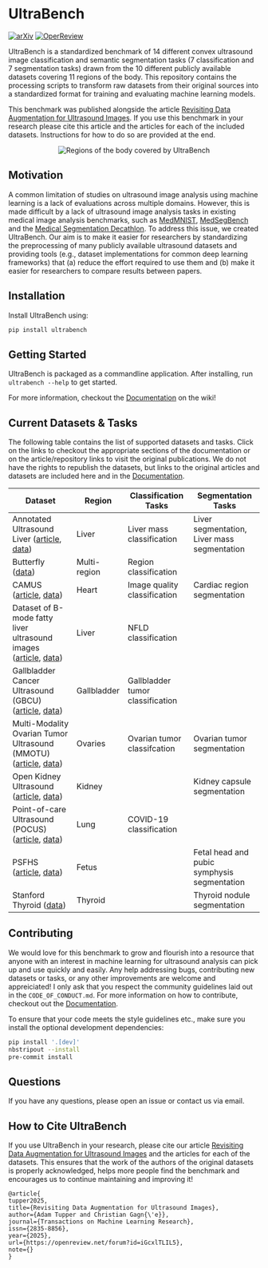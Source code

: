 # UltraBench

[![arXiv](https://img.shields.io/badge/arXiv-2501.13193-b31b1b.svg)](http://arxiv.org/abs/2501.13193)
[![OperReview](https://img.shields.io/badge/OpenReview-Reviews-blue.svg)](https://openreview.net/forum?id=iGcxlTLIL5)

UltraBench is a standardized benchmark of 14 different convex ultrasound image classification and semantic segmentation tasks (7 classification and 7 segmentation tasks) drawn from the 10 different publicly available datasets covering 11 regions of the body. This repository contains the processing scripts to transform raw datasets from their original sources into a standardized format for training and evaluating machine learning models.

This benchmark was published alongside the article [Revisiting Data Augmentation for Ultrasound Images](https://openreview.net/forum?id=iGcxlTLIL5). If you use this benchmark in your research please cite this article and the articles for each of the included datasets. Instructions for how to do so are provided at the end.

<p align="center">
  <img src="figures/body_regions.svg" alt="Regions of the body covered by UltraBench"/>
</p>

## Motivation

A common limitation of studies on ultrasound image analysis using machine learning is a lack of evaluations across multiple domains. However, this is made difficult by a lack of ultrasound image analysis tasks in existing medical image analysis benchmarks, such as [MedMNIST](https://www.nature.com/articles/s41597-022-01721-8), [MedSegBench](https://www.nature.com/articles/s41597-024-04159-2) and the [Medical Segmentation Decathlon](https://www.nature.com/articles/s41467-022-30695-9). To address this issue, we created UltraBench. Our aim is to make it easier for researchers by standardizing the preprocessing of many publicly available ultrasound datasets and providing tools (e.g., dataset implementations for common deep learning frameworks) that (a) reduce the effort required to use them and (b) make it easier for researchers to compare results between papers.

## Installation

Install UltraBench using:

```bash
pip install ultrabench
```

## Getting Started

UltraBench is packaged as a commandline application. After installing, run
`ultrabench --help` to get started.

For more information, checkout the [Documentation](https://github.com/adamtupper/ultrabench/wiki) on the wiki!

## Current Datasets & Tasks

The following table contains the list of supported datasets and tasks. Click on the links to checkout the appropriate sections of the documentation or on the article/repository links to visit the original publications. We do not have the rights to republish the datasets, but links to the original articles and datasets are included here and in the [Documentation](https://github.com/adamtupper/ultrabench/wiki).

<!-- TODO: Add links to documentation -->

| Dataset                                                   | Region       | Classification Tasks             | Segmentation Tasks                          |
|-----------------------------------------------------------|--------------|----------------------------------|---------------------------------------------|
| Annotated Ultrasound Liver ([article](https://doi.org/10.1093/bib/bbac569), [data](https://zenodo.org/records/7272660))                      | Liver        | Liver mass classification        | Liver segmentation, Liver mass segmentation |
| Butterfly ([data](https://github.com/ButterflyNetwork/MITGrandHack2018))                                    | Multi-region | Region classification            |                                             |
| CAMUS ([article](https://ieeexplore.ieee.org/document/8649738/), [data](https://www.creatis.insa-lyon.fr/Challenge/camus/index.html))                                           | Heart        | Image quality classification     | Cardiac region segmentation                 |
| Dataset of B-mode fatty liver ultrasound images ([article](https://link.springer.com/article/10.1007/s11548-018-1843-2), [data](https://zenodo.org/records/1009146)) | Liver        | NFLD classification              |                                             |
| Gallbladder Cancer Ultrasound (GBCU) ([article](https://ieeexplore.ieee.org/document/9879895), [data](https://gbc-iitd.github.io/data/gbcu))            | Gallbladder  | Gallbladder tumor classification |                                             |
| Multi-Modality Ovarian Tumor Ultrasound (MMOTU) ([article](http://arxiv.org/abs/2207.06799), [data](https://github.com/cv516Buaa/MMOTU_DS2Net)) | Ovaries      | Ovarian tumor classifcation      | Ovarian tumor segmentation                  |
| Open Kidney Ultrasound ([article](https://link.springer.com/chapter/10.1007/978-3-031-44521-7_15), [data](https://rsingla.ca/kidneyUS/))                          | Kidney       |                                  | Kidney capsule segmentation                 |
| Point-of-care Ultrasound (POCUS) ([article](http://dx.doi.org/10.3390/app11020672), [data](https://github.com/jannisborn/covid19_ultrasound/))                | Lung         | COVID-19 classification          |                                             |
| PSFHS ([article](https://www.nature.com/articles/s41597-024-03266-4), [data](https://zenodo.org/records/10969427))                                           | Fetus        |                                  | Fetal head and pubic symphysis segmentation |
| Stanford Thyroid ([data](https://stanfordaimi.azurewebsites.net/datasets/a72f2b02-7b53-4c5d-963c-d7253220bfd5))                             | Thyroid      |                                  | Thyroid nodule segmentation                 |

## Contributing

We would love for this benchmark to grow and flourish into a resource that anyone with an interest in machine learning for ultrasound analysis can pick up and use quickly and easily. Any help addressing bugs, contributing new datasets or tasks, or any other improvements are welcome and appreiciated! I only ask that you respect the community guidelines laid out in the `CODE_OF_CONDUCT.md`. For more information on how to contribute, checkout out the [Documentation](https://github.com/adamtupper/ultrabench/wiki).

To ensure that your code meets the style guidelines etc., make sure you install the optional development dependencies:

```bash
pip install '.[dev]'
nbstripout --install
pre-commit install
```

## Questions

If you have any questions, please open an issue or contact us via email.

## How to Cite UltraBench

If you use UltraBench in your research, please cite our article [Revisiting Data Augmentation for Ultrasound Images](https://openreview.net/forum?id=iGcxlTLIL5) and the articles for each of the datasets. This ensures that the work of the authors of the original datasets is properly acknowledged, helps more people find the benchmark and encourages us to continue maintaining and improving it!

```
@article{
tupper2025,
title={Revisiting Data Augmentation for Ultrasound Images},
author={Adam Tupper and Christian Gagn{\'e}},
journal={Transactions on Machine Learning Research},
issn={2835-8856},
year={2025},
url={https://openreview.net/forum?id=iGcxlTLIL5},
note={}
}
```